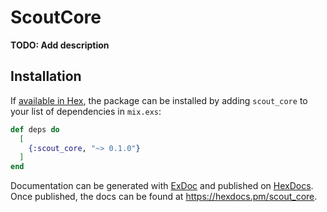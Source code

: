 # ScoutCore

**TODO: Add description**

## Installation

If [available in Hex](https://hex.pm/docs/publish), the package can be installed
by adding `scout_core` to your list of dependencies in `mix.exs`:

```elixir
def deps do
  [
    {:scout_core, "~> 0.1.0"}
  ]
end
```

Documentation can be generated with [ExDoc](https://github.com/elixir-lang/ex_doc)
and published on [HexDocs](https://hexdocs.pm). Once published, the docs can
be found at <https://hexdocs.pm/scout_core>.

